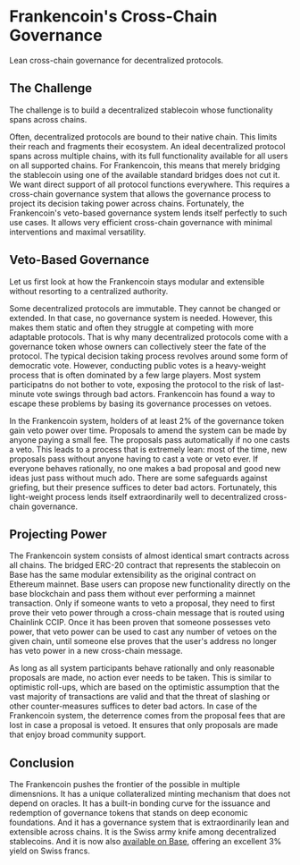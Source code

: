 # Frankencoin's Cross-Chain Governance

Lean cross-chain governance for decentralized protocols.

## The Challenge

The challenge is to build a decentralized stablecoin whose functionality spans across chains.

Often, decentralized protocols are bound to their native chain. This limits their reach and fragments their ecosystem. An ideal decentralized protocol spans across multiple chains, with its full functionality available for all users on all supported chains. For Frankencoin, this means that merely bridging the stablecoin using one of the available standard bridges does not cut it. We want direct support of all protocol functions everywhere. This requires a cross-chain governance system that allows the governance process to project its decision taking power across chains. Fortunately, the Frankencoin's veto-based governance system lends itself perfectly to such use cases. It allows very efficient cross-chain governance with minimal interventions and maximal versatility.
 
## Veto-Based Governance

Let us first look at how the Frankencoin stays modular and extensible without resorting to a centralized authority.

Some decentralized protocols are immutable. They cannot be changed or extended. In that case, no governance system is needed. However, this makes them static and often they struggle at competing with more adaptable protocols. That is why many decentralized protocols come with a governance token whose owners can collectively steer the fate of the protocol. The typical decision taking process revolves around some form of democratic vote. However, conducting public votes is a heavy-weight process that is often dominated by a few large players. Most system participatns do not bother to vote, exposing the protocol to the risk of last-minute vote swings through bad actors. Frankencoin has found a way to escape these problems by basing its governance processes on vetoes.

In the Frankencoin system, holders of at least 2% of the governance token gain veto power over time. Proposals to amend the system can be made by anyone paying a small fee. The proposals pass automatically if no one casts a veto. This leads to a process that is extremely lean: most of the time, new proposals pass without anyone having to cast a vote or veto ever. If everyone behaves rationally, no one makes a bad proposal and good new ideas just pass without much ado. There are some safeguards against griefing, but their presence suffices to deter bad actors. Fortunately, this light-weight process lends itself extraordinarily well to decentralized cross-chain governance.

## Projecting Power

The Frankencoin system consists of almost identical smart contracts across all chains. The bridged ERC-20 contract that represents the stablecoin on Base has the same modular extensibility as the original contract on Ethereum mainnet. Base users can propose new functionality directly on the base blockchain and pass them without ever performing a mainnet transaction. Only if someone wants to veto a proposal, they need to first prove their veto power through a cross-chain message that is routed using Chainlink CCIP. Once it has been proven that someone possesses veto power, that veto power can be used to cast any number of vetoes on the given chain, until someone else proves that the user's address no longer has veto power in a new cross-chain message.

As long as all system participants behave rationally and only reasonable proposals are made, no action ever needs to be taken. This is similar to optimistic roll-ups, which are based on the optimistic assumption that the vast majority of transactions are valid and that the threat of slashing or other counter-measures suffices to deter bad actors. In case of the Frankencoin system, the deterrence comes from the proposal fees that are lost in case a proposal is vetoed. It ensures that only proposals are made that enjoy broad community support.

## Conclusion

The Frankencoin pushes the frontier of the possible in multiple dimensnions. It has a unique collateralized minting mechanism that does not depend on oracles. It has a built-in bonding curve for the issuance and redemption of governance tokens that stands on deep economic foundations. And it has a governance system that is extraordinarily lean and extensible across chains. It is the Swiss army knife among decentralized stablecoins. And it is now also [available on Base](https://basescan.org/address/0xD4dD9e2F021BB459D5A5f6c24C12fE09c5D45553), offering an excellent 3% yield on Swiss francs.